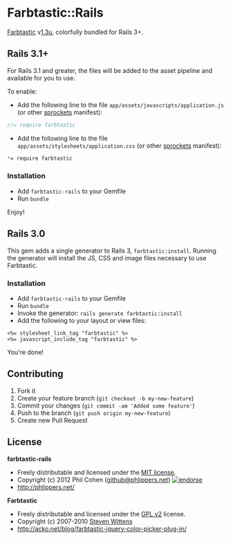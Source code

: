 # Farbtastic::Rails

[Farbtastic](http://acko.net/blog/farbtastic-jquery-color-picker-plug-in/) v[1.3u](https://github.com/mattfarina/farbtastic/tree/farbtastic-1), colorfully bundled for Rails 3+.

## Rails 3.1+

For Rails 3.1 and greater, the files will be added to the asset pipeline and available for you to use.

To enable: 

* Add the following line to the file `app/assets/javascripts/application.js` (or other [sprockets](https://github.com/sstephenson/sprockets) manifest):

```javascript
//= require farbtastic
```

* Add the following line to the file `app/assets/stylesheets/application.css` (or other [sprockets](https://github.com/sstephenson/sprockets) manifest):

```css
*= require farbtastic
```

### Installation

* Add `farbtastic-rails` to your Gemfile
* Run `bundle`

Enjoy!


## Rails 3.0

This gem adds a single generator to Rails 3, `farbtastic:install`. Running the generator will install the JS, CSS and image files necessary to use Farbtastic.

### Installation

* Add `farbtastic-rails` to your Gemfile
* Run `bundle`
* Invoke the generator: `rails generate farbtastic:install`
* Add the following to your layout or view files:

```erb
<%= stylesheet_link_tag "farbtastic" %>
<%= javascript_include_tag "farbtastic" %>
```

You're done!


## Contributing

1. Fork it
2. Create your feature branch (`git checkout -b my-new-feature`)
3. Commit your changes (`git commit -am 'Added some feature'`)
4. Push to the branch (`git push origin my-new-feature`)
5. Create new Pull Request


## License

**farbtastic-rails**

* Freely distributable and licensed under the [MIT license](http://phlipper.mit-license.org/license.html).
* Copyright (c) 2012 Phil Cohen (github@phlippers.net) [![endorse](http://api.coderwall.com/phlipper/endorsecount.png)](http://coderwall.com/phlipper)
* http://phlippers.net/


**Farbtastic**

* Freely distributable and licensed under the [GPL v2](https://github.com/mattfarina/farbtastic/blob/farbtastic-1/LICENSE.txt) license.
* Copyright (c) 2007-2010 [Steven Wittens](http://acko.net/)
* http://acko.net/blog/farbtastic-jquery-color-picker-plug-in/
